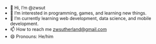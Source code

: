 - 👋 Hi, I’m @zwsut
- 👀 I’m interested in programming, games, and learning new things.
- 🌱 I’m currently learning web development, data science, and mobile development.
- 📫 How to reach me zwsutherland@gmail.com
- 😄 Pronouns: He/him

<!---
zwsut/zwsut is a ✨ special ✨ repository because its `README.md` (this file) appears on your GitHub profile.
You can click the Preview link to take a look at your changes.
--->
